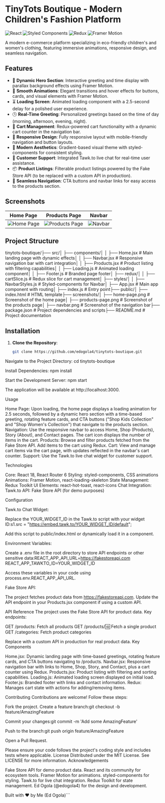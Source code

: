 # TinyTots Boutique - Modern Children's Fashion Platform

![React](https://img.shields.io/badge/react-%2320232a.svg?style=for-the-badge&logo=react&logoColor=%2361DAFB)
![Styled Components](https://img.shields.io/badge/styled--components-DB7093?style=for-the-badge&logo=styled-components&logoColor=white)
![Redux](https://img.shields.io/badge/redux-%23593d88.svg?style=for-the-badge&logo=redux&logoColor=white)
![Framer Motion](https://img.shields.io/badge/framer%20motion-%23000000.svg?style=for-the-badge&logo=framer&logoColor=white)

A modern e-commerce platform specializing in eco-friendly children's and women's clothing, featuring immersive animations, responsive design, and seamless navigation.

## Features

- 🌟 **Dynamic Hero Section**: Interactive greeting and time display with parallax background effects using Framer Motion.
- 🎨 **Smooth Animations**: Elegant transitions and hover effects for buttons, cards, and visual elements with Framer Motion.
- ⏳ **Loading Screen**: Animated loading component with a 2.5-second delay for a polished user experience.
- 🕒 **Real-Time Greeting**: Personalized greetings based on the time of day (morning, afternoon, evening, night).
- 🛒 **Cart Management**: Redux-powered cart functionality with a dynamic cart counter in the navigation bar.
- 📱 **Responsive Design**: Fully responsive layout with mobile-friendly navigation and button layouts.
- 🌈 **Modern Aesthetics**: Gradient-based visual theme with styled-components for consistent styling.
- 💬 **Customer Support**: Integrated Tawk.to live chat for real-time user assistance.
- 📦 **Product Listings**: Filterable product listings powered by the Fake Store API (to be replaced with a custom API in production).
- 🧭 **Seamless Navigation**: CTA buttons and navbar links for easy access to the products section.

## Screenshots

| Home Page | Products Page | Navbar |
|-----------|---------------|--------|
| ![Home Page](screenshots/home-page.png) | ![Products Page](screenshots/products-page.png) | ![Navbar](screenshots/navbar.png) |

## Project Structure

tinytots-boutique/├── src/│   ├── components/│   │   ├── Home.jsx          # Main landing page with dynamic effects│   │   ├── Navbar.jsx        # Responsive navigation bar with cart integration│   │   ├── Products.jsx      # Product listing with filtering capabilities│   │   ├── Loading.js        # Animated loading component│   │   ├── Footer.js         # Branded page footer│   ├── redux/│   │   ├── cartSlice.js      # Redux slice for cart management│   ├── styles/│   │   ├── NavbarStyles.js   # Styled-components for Navbar│   ├── App.jsx               # Main app component with routing│   ├── index.js              # Entry point├── public/│   ├── index.html            # HTML template├── screenshots/│   ├── home-page.png         # Screenshot of the home page│   ├── products-page.png     # Screenshot of the products page│   ├── navbar.png            # Screenshot of the navigation bar├── package.json              # Project dependencies and scripts├── README.md                 # Project documentation

## Installation

1. **Clone the Repository**:
   ```bash
   git clone https://github.com/edogola4/tinytots-boutique.git


Navigate to the Project Directory:
cd tinytots-boutique


Install Dependencies:
npm install


Start the Development Server:
npm start

The application will be available at http://localhost:3000.


Usage

Home Page: Upon loading, the home page displays a loading animation for 2.5 seconds, followed by a dynamic hero section with a time-based greeting, rotating feature cards, and CTA buttons ("Shop Kids Collection" and "Shop Women's Collection") that navigate to the products section.
Navigation: Use the responsive navbar to access Home, Shop (Products), Story (About), and Contact pages. The cart icon displays the number of items in the cart.
Products: Browse and filter products fetched from the Fake Store API. Add items to the cart using Redux.
Cart: View and manage cart items via the cart page, with updates reflected in the navbar's cart counter.
Support: Use the Tawk.to live chat widget for customer support.

Technologies

Core: React 18, React Router 6
Styling: styled-components, CSS animations
Animations: Framer Motion, react-loading-skeleton
State Management: Redux Toolkit
UI Elements: react-hot-toast, react-icons
Chat Integration: Tawk.to
API: Fake Store API (for demo purposes)

Configuration

Tawk.to Chat Widget:

Replace the YOUR_WIDGET_ID in the Tawk.to script with your widget ID:s1.src = "https://embed.tawk.to/YOUR_WIDGET_ID/default";


Add this script to public/index.html or dynamically load it in a component.


Environment Variables:

Create a .env file in the root directory to store API endpoints or other sensitive data:REACT_APP_API_URL=https://fakestoreapi.com
REACT_APP_TAWKTO_ID=YOUR_WIDGET_ID


Access these variables in your code using process.env.REACT_APP_API_URL.


Fake Store API:

The project fetches product data from https://fakestoreapi.com. Update the API endpoint in your Products.jsx component if using a custom API.



API Reference
The project uses the Fake Store API for product data. Key endpoints:

GET /products: Fetch all products
GET /products/:id: Fetch a single product
GET /categories: Fetch product categories

Replace with a custom API in production for real product data.
Key Components

Home.jsx: Dynamic landing page with time-based greetings, rotating feature cards, and CTA buttons navigating to /products.
Navbar.jsx: Responsive navigation bar with links to Home, Shop, Story, and Contact, plus a cart counter using Redux.
Products.jsx: Product listing with filtering and sorting capabilities.
Loading.js: Animated loading screen displayed on initial load.
Footer.js: Branded footer with links and contact information.
Redux: Manages cart state with actions for adding/removing items.

Contributing
Contributions are welcome! Follow these steps:

Fork the project.
Create a feature branch:git checkout -b feature/AmazingFeature


Commit your changes:git commit -m 'Add some AmazingFeature'


Push to the branch:git push origin feature/AmazingFeature


Open a Pull Request.

Please ensure your code follows the project's coding style and includes tests where applicable.
License
Distributed under the MIT License. See LICENSE for more information.
Acknowledgements

Fake Store API for demo product data.
React and its community for ecosystem tools.
Framer Motion for animations.
styled-components for styling.
Tawk.to for live chat integration.
Redux Toolkit for state management.
Ed Ogola (@edogola4) for the design and development.


Built with ❤️ by Me (Ed Ogola)```
